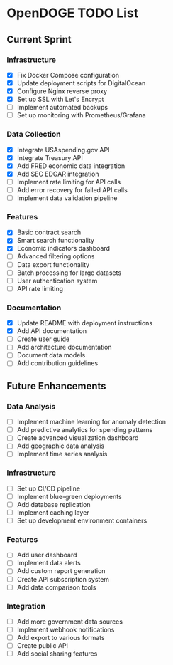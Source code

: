 # OpenDOGE TODO List

## Current Sprint

### Infrastructure
- [x] Fix Docker Compose configuration
- [x] Update deployment scripts for DigitalOcean
- [x] Configure Nginx reverse proxy
- [x] Set up SSL with Let's Encrypt
- [ ] Implement automated backups
- [ ] Set up monitoring with Prometheus/Grafana

### Data Collection
- [x] Integrate USAspending.gov API
- [x] Integrate Treasury API
- [x] Add FRED economic data integration
- [x] Add SEC EDGAR integration
- [ ] Implement rate limiting for API calls
- [ ] Add error recovery for failed API calls
- [ ] Implement data validation pipeline

### Features
- [x] Basic contract search
- [x] Smart search functionality
- [x] Economic indicators dashboard
- [ ] Advanced filtering options
- [ ] Data export functionality
- [ ] Batch processing for large datasets
- [ ] User authentication system
- [ ] API rate limiting

### Documentation
- [x] Update README with deployment instructions
- [x] Add API documentation
- [ ] Create user guide
- [ ] Add architecture documentation
- [ ] Document data models
- [ ] Add contribution guidelines

## Future Enhancements

### Data Analysis
- [ ] Implement machine learning for anomaly detection
- [ ] Add predictive analytics for spending patterns
- [ ] Create advanced visualization dashboard
- [ ] Add geographic data analysis
- [ ] Implement time series analysis

### Infrastructure
- [ ] Set up CI/CD pipeline
- [ ] Implement blue-green deployments
- [ ] Add database replication
- [ ] Implement caching layer
- [ ] Set up development environment containers

### Features
- [ ] Add user dashboard
- [ ] Implement data alerts
- [ ] Add custom report generation
- [ ] Create API subscription system
- [ ] Add data comparison tools

### Integration
- [ ] Add more government data sources
- [ ] Implement webhook notifications
- [ ] Add export to various formats
- [ ] Create public API
- [ ] Add social sharing features
